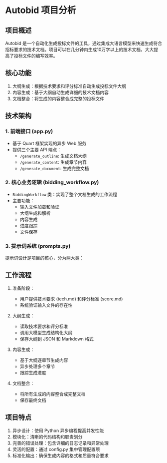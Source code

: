 # Autobid 项目分析

## 项目概述

Autobid 是一个自动化生成投标文件的工具，通过集成大语言模型来快速生成符合招标要求的技术文档。项目可以在几分钟内生成10万字以上的技术文档，大大提高了投标文件的编写效率。

## 核心功能

1. 大纲生成：根据技术要求和评分标准自动生成投标文件大纲
2. 内容生成：基于大纲自动生成详细的技术文档内容
3. 文档整合：将生成的内容整合成完整的投标文件

## 技术架构

### 1. 前端接口 (app.py)

- 基于 Quart 框架实现的异步 Web 服务
- 提供三个主要 API 端点：
  - `/generate_outline`: 生成文档大纲
  - `/generate_content`: 生成章节内容
  - `/generate_document`: 生成完整文档

### 2. 核心业务逻辑 (bidding_workflow.py)

- `BiddingWorkflow` 类：实现了整个文档生成的工作流程
- 主要功能：
  - 输入文件加载和验证
  - 大纲生成和解析
  - 内容生成
  - 进度跟踪
  - 文件保存

### 3. 提示词系统 (prompts.py)

提示词设计是项目的核心，分为两大类：


## 工作流程

1. 准备阶段：
   - 用户提供技术要求 (tech.md) 和评分标准 (score.md)
   - 系统验证输入文件的存在性

2. 大纲生成：
   - 读取技术要求和评分标准
   - 调用大模型生成结构化大纲
   - 保存大纲到 JSON 和 Markdown 格式

3. 内容生成：
   - 基于大纲逐章节生成内容
   - 异步处理多个章节
   - 跟踪生成进度

4. 文档整合：
   - 将所有生成的内容整合成完整文档
   - 保存最终文档

## 项目特点

1. 异步设计：使用 Python 异步编程提高并发性能
2. 模块化：清晰的代码结构和职责划分
3. 完善的错误处理：包含详细的日志记录和异常处理
4. 灵活的配置：通过 config.py 集中管理配置项
5. 标准化输出：确保生成内容的格式和质量符合要求


